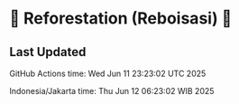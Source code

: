 
# 🌳 Reforestation (Reboisasi) 🌲

## Last Updated

GitHub Actions time: Wed Jun 11 23:23:02 UTC 2025

Indonesia/Jakarta time: Thu Jun 12 06:23:02 WIB 2025
